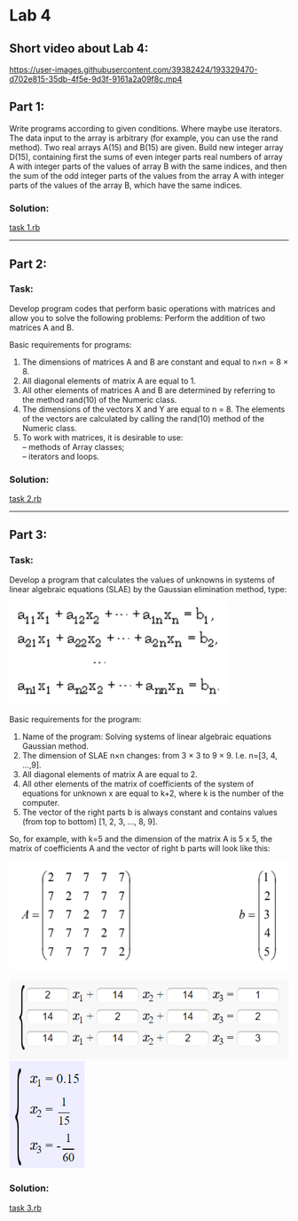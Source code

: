 # Lab 4

## Short video about Lab 4:
https://user-images.githubusercontent.com/39382424/193329470-d702e815-35db-4f5e-9d3f-9161a2a09f8c.mp4



## Part 1:
Write programs according to given conditions. Where
maybe use iterators. The data input to the array is arbitrary (for example,
you can use the rand method).
Two real arrays A(15) and B(15) are given. Build new
integer array D(15), containing first the sums of even integer parts
real numbers of array A with integer parts of the values of array B with the same
indices, and then the sum of the odd integer parts of the values from the array A with integer
parts of the values of the array B, which have the same indices.

### Solution:

[task 1.rb](task%201.rb)

---

## Part 2:
### Task:
Develop program codes that perform basic operations with
matrices and allow you to solve the following problems: Perform the addition of two matrices A and B.

Basic requirements for programs:
1. The dimensions of matrices A and B are constant and equal to n×n = 8 × 8.
2. All diagonal elements of matrix A are equal to 1.
3. All other elements of matrices A and B are determined by referring to the method
   rand(10) of the Numeric class.
4. The dimensions of the vectors X and Y are equal to n = 8. The elements of the vectors are calculated
   by calling the rand(10) method of the Numeric class.
4. To work with matrices, it is desirable to use:  
   – methods of Array classes;  
   – iterators and loops.
### Solution:

[task 2.rb](task%202.rb)

---

## Part 3:
### Task:
Develop a program that calculates the values of unknowns in
systems of linear algebraic equations (SLAE) by the Gaussian elimination method,
type:

![formula](media/task%203%20description%20part%201.png)

Basic requirements for the program:
1. Name of the program: Solving systems of linear algebraic equations
   Gaussian method.
2. The dimension of SLAE n×n changes: from 3 × 3 to 9 × 9. I.e. n=[3, 4, ...,9].
3. All diagonal elements of matrix A are equal to 2.
4. All other elements of the matrix of coefficients of the system of equations for
   unknown х are equal to k+2, where k is the number of the computer.
5. The vector of the right parts b is always constant and contains values (from top to bottom)
   [1, 2, 3, ..., 8, 9].

So, for example, with k=5 and the dimension of the matrix A is 5 x 5, the matrix of coefficients A and 
the vector of right b parts will look like this:

![formula](media/task%203%20description%20part%202.png)

![formula](media/task%203%20description%20part%203.png)
![formula](media/task%203%20description%20part%204.png)

### Solution:

[task 3.rb](task%203.rb)
